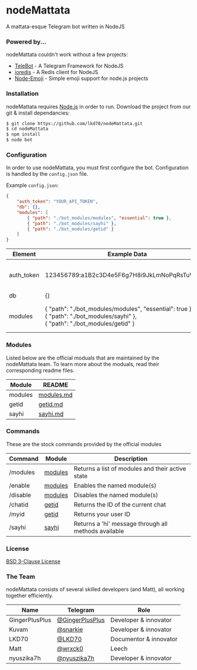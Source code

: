 # nodeMattata
A mattata-esque Telegram bot written in NodeJS

### Powered by...
nodeMattata couldn't work without a few projects:
* [TeleBot](https://github.com/mullwar/telebot) - A Telegram Framework for NodeJS
* [ioredis](https://github.com/luin/ioredis) - A Redis client for NodeJS
* [Node-Emoji](https://www.npmjs.com/package/node-emoji) - Simple emoji support for node.js projects

### Installation

nodeMattata requires [Node.js](https://nodejs.org/) in order to run.
Download the project from our git & install dependancies:
```sh
$ git clone https://github.com/lkd70/nodeMattata.git
$ cd nodeMattata
$ npm install
$ node bot
```

### Configuration
In order to use nodeMattata, you must first configure the bot.
Configuration is handled by the `config.json` file.

Example `config.json`:

```json
{
    "auth_token": "YOUR_API_TOKEN",
    "db": {},
    "modules": [
        { "path": "./bot_modules/modules", "essential": true },
        { "path": "./bot_modules/sayhi" },
        { "path": "./bot_modules/getid" }
    ]
}
``` 

| Element | Example Data | Description |
| ----- | ----- | ----- |
| auth_token | 123456789:a1B2c3D4e5F6g7H8i9JkLmNoPqRsTuVwXyZ | Your bots token as provided by @BotFather |
| db | {} | |
| modules | { "path": "./bot_modules/modules", "essential": true },</br>{ "path": "./bot_modules/sayhi" },</br>{ "path": "./bot_modules/getid" }| Modules you wish the bot to load | 


### Modules
Listed below are the official moduals that are maintained by the nodeMattata team.
To learn more about the moduals, read their corresponding readme files.

| Module | README |
| ------ | ------ |
| modules | [modules.md](docs/modules/modules.md) |
| getid | [getid.md](docs/modules/ping.md) |
| sayhi | [sayhi.md](docs/modules/help.md) |

### Commands
These are the stock commands provided by the official modules

| Command | Module | Description |
| ------ | ------ | ------ |
| /modules | [modules](docs/modules/modules.md) | Returns a list of modules and their active state |
| /enable | [modules](docs/modules/modules.md) | Enables the named module(s) |
| /disable | [modules](docs/modules/modules.md) | Disables the named module(s) |
| /chatid | [getid](docs/modules/ping.md) | Returns the ID of the current chat |
| /myid | [getid](docs/modules/ping.md) | Returns your user ID |
| /sayhi | [sayhi](docs/modules/help.md) | Returns a 'hi' message through all methods available |

### License

[BSD 3-Clause License](LICENSE)

### The Team

nodeMattata consists of several skilled developers (and Matt), all working together efficiently.

| Name | Telegram | Role |
| ------ | ------ | ------ |
| GingerPlusPlus | [@GingerPlusPlus](https://t.me/GingerPlusPlus) | Developer & innovator |
| Kuvam | [@snarkie](https://t.me/snarkie) | Developer & innovator |
| LKD70 | [@LKD70](https://t.me/LKD70) | Documentor & innovator |
| Matt | [@wrxck0](https://t.me/wrxck0) | Leech |
| nyuszika7h | [@nyuszika7h](https://t.me/nyuszika7h) | Developer & innovator |
